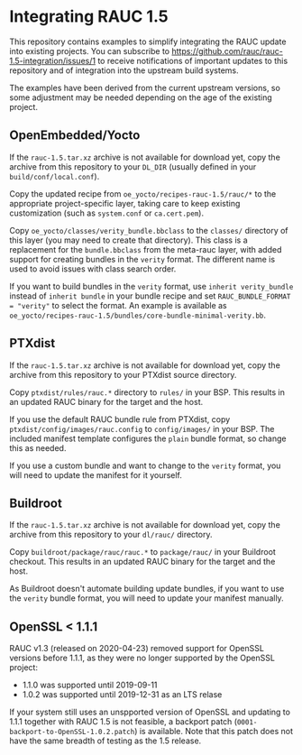 # Integrating RAUC 1.5

This repository contains examples to simplify integrating the RAUC update into
existing projects. You can subscribe to
https://github.com/rauc/rauc-1.5-integration/issues/1 to receive notifications
of important updates to this repository and of integration into the upstream
build systems.

The examples have been derived from the current upstream versions, so some
adjustment may be needed depending on the age of the existing project.

## OpenEmbedded/Yocto

If the ``rauc-1.5.tar.xz`` archive is not available for download yet, copy the
archive from this repository to your ``DL_DIR`` (usually defined in your
``build/conf/local.conf``).

Copy the updated recipe from ``oe_yocto/recipes-rauc-1.5/rauc/*`` to the appropriate
project-specific layer, taking care to keep existing customization (such as
``system.conf`` or ``ca.cert.pem``).

Copy ``oe_yocto/classes/verity_bundle.bbclass`` to the ``classes/`` directory of
this layer (you may need to create that directory). This class is a replacement
for the ``bundle.bbclass`` from the meta-rauc layer, with added support for
creating bundles in the ``verity`` format. The different name is used to avoid
issues with class search order.

If you want to build bundles in the ``verity`` format, use ``inherit verity_bundle``
instead of ``inherit bundle`` in your bundle recipe and set ``RAUC_BUNDLE_FORMAT
= "verity"`` to select the format. An example is available as
``oe_yocto/recipes-rauc-1.5/bundles/core-bundle-minimal-verity.bb``.

## PTXdist

If the ``rauc-1.5.tar.xz`` archive is not available for download yet, copy the
archive from this repository to your PTXdist source directory.

Copy ``ptxdist/rules/rauc.*`` directory to ``rules/`` in your BSP. This results
in an updated RAUC binary for the target and the host.

If you use the default RAUC bundle rule from PTXdist, copy
``ptxdist/config/images/rauc.config`` to ``config/images/`` in your BSP. The
included manifest template configures the ``plain`` bundle format, so change
this as needed.

If you use a custom bundle and want to change to the ``verity`` format, you will
need to update the manifest for it yourself.

## Buildroot

If the ``rauc-1.5.tar.xz`` archive is not available for download yet, copy the
archive from this repository to your ``dl/rauc/`` directory.

Copy ``buildroot/package/rauc/rauc.*`` to ``package/rauc/`` in your Buildroot
checkout. This results in an updated RAUC binary for the target and the host.

As Buildroot doesn't automate building update bundles, if you want to use the
``verity`` bundle format, you will need to update your manifest manually.

## OpenSSL < 1.1.1

RAUC v1.3 (released on 2020-04-23) removed support for OpenSSL versions before
1.1.1, as they were no longer supported by the OpenSSL project:

* 1.1.0 was supported until 2019-09-11
* 1.0.2 was supported until 2019-12-31 as an LTS relase

If your system still uses an unspported version of OpenSSL and updating to
1.1.1 together with RAUC 1.5 is not feasible, a backport patch
(``0001-backport-to-OpenSSL-1.0.2.patch``) is available. Note that this patch
does not have the same breadth of testing as the 1.5 release.
